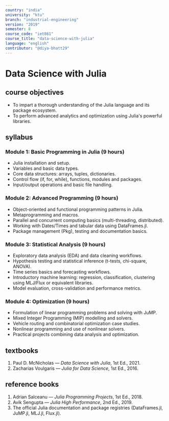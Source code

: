 ```yaml
---
country: "india"
university: "ktu"
branch: "industrial-engineering"
version: "2019"
semester: 8
course_code: "iet861"
course_title: "data-science-with-julia"
language: "english"
contributor: "@diya-bhatt29"
---
```


# Data Science with Julia

## course objectives
- To impart a thorough understanding of the Julia language and its package ecosystem.  
- To perform advanced analytics and optimization using Julia's powerful libraries.  

## syllabus

### Module 1: Basic Programming in Julia (9 hours)
- Julia installation and setup.  
- Variables and basic data types.  
- Core data structures: arrays, tuples, dictionaries.  
- Control flow (if, for, while), functions, modules and packages.  
- Input/output operations and basic file handling.

### Module 2: Advanced Programming (9 hours)
- Object-oriented and functional programming patterns in Julia.  
- Metaprogramming and macros.  
- Parallel and concurrent computing basics (multi-threading, distributed).  
- Working with Dates/Times and tabular data using DataFrames.jl.  
- Package management (Pkg), testing and documentation basics.

### Module 3: Statistical Analysis (9 hours)
- Exploratory data analysis (EDA) and data cleaning workflows.  
- Hypothesis testing and statistical inference (t-tests, chi-square, ANOVA).  
- Time series basics and forecasting workflows.  
- Introductory machine learning: regression, classification, clustering using MLJ/Flux or equivalent libraries.  
- Model evaluation, cross-validation and performance metrics.

### Module 4: Optimization (9 hours)
- Formulation of linear programming problems and solving with JuMP.  
- Mixed Integer Programming (MIP) modelling and solvers.  
- Vehicle routing and combinatorial optimization case studies.  
- Nonlinear programming and use of nonlinear solvers.  
- Practical projects combining data analysis and optimization.

## textbooks
1. Paul D. McNicholas — *Data Science with Julia*, 1st Ed., 2021.  
2. Zacharias Voulgaris — *Julia for Data Science*, 1st Ed., 2016.

## reference books
1. Adrian Salceanu — *Julia Programming Projects*, 1st Ed., 2018.  
2. Avik Sengupta — *Julia High Performance*, 2nd Ed., 2019.  
3. The official Julia documentation and package registries (DataFrames.jl, JuMP.jl, MLJ.jl, Flux.jl).

